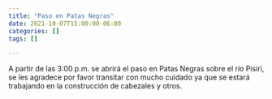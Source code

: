 ```yaml
---
title: "Paso en Patas Negras"
date: 2021-10-07T15:00:00-06:00
categories: []
tags: []

---
```


A partir de las 3:00 p.m. se abrirá el paso en Patas Negras sobre el río Pisirí, se les agradece por favor transitar con mucho cuidado ya que se estará trabajando en la construcción de cabezales y otros.
